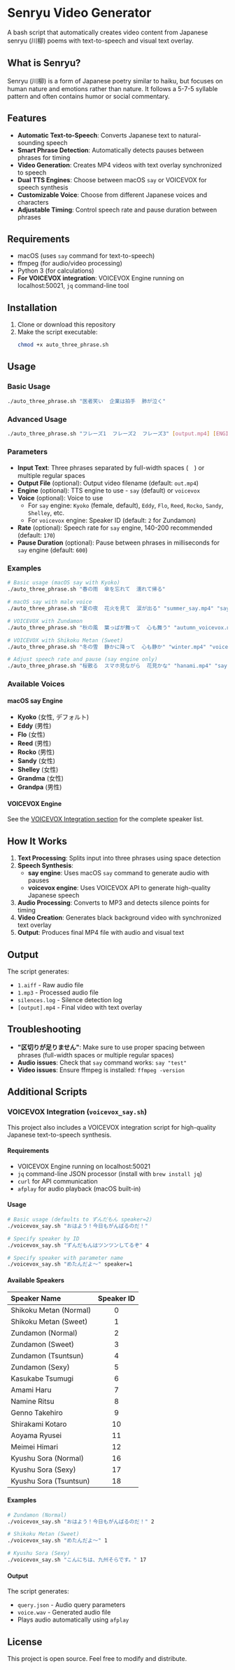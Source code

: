 # Senryu Video Generator

A bash script that automatically creates video content from Japanese senryu (川柳) poems with text-to-speech and visual text overlay.

## What is Senryu?

Senryu (川柳) is a form of Japanese poetry similar to haiku, but focuses on human nature and emotions rather than nature. It follows a 5-7-5 syllable pattern and often contains humor or social commentary.

## Features

- **Automatic Text-to-Speech**: Converts Japanese text to natural-sounding speech
- **Smart Phrase Detection**: Automatically detects pauses between phrases for timing
- **Video Generation**: Creates MP4 videos with text overlay synchronized to speech
- **Dual TTS Engines**: Choose between macOS `say` or VOICEVOX for speech synthesis
- **Customizable Voice**: Choose from different Japanese voices and characters
- **Adjustable Timing**: Control speech rate and pause duration between phrases

## Requirements

- macOS (uses `say` command for text-to-speech)
- ffmpeg (for audio/video processing)
- Python 3 (for calculations)
- **For VOICEVOX integration**: VOICEVOX Engine running on localhost:50021, `jq` command-line tool

## Installation

1. Clone or download this repository
2. Make the script executable:
   ```bash
   chmod +x auto_three_phrase.sh
   ```

## Usage

### Basic Usage

```bash
./auto_three_phrase.sh "医者笑い  企業は拍手  肺が泣く"
```

### Advanced Usage

```bash
./auto_three_phrase.sh "フレーズ1  フレーズ2  フレーズ3" [output.mp4] [ENGINE] [VOICE] [RATE] [PAUSE_MS]
```

### Parameters

- **Input Text**: Three phrases separated by full-width spaces (　) or multiple regular spaces
- **Output File** (optional): Output video filename (default: `out.mp4`)
- **Engine** (optional): TTS engine to use - `say` (default) or `voicevox`
- **Voice** (optional): Voice to use
  - For `say` engine: `Kyoko` (female, default), `Eddy`, `Flo`, `Reed`, `Rocko`, `Sandy`, `Shelley`, etc.
  - For `voicevox` engine: Speaker ID (default: `2` for Zundamon)
- **Rate** (optional): Speech rate for `say` engine, 140-200 recommended (default: `170`)
- **Pause Duration** (optional): Pause between phrases in milliseconds for `say` engine (default: `600`)

### Examples

```bash
# Basic usage (macOS say with Kyoko)
./auto_three_phrase.sh "春の雨  傘を忘れて  濡れて帰る"

# macOS say with male voice
./auto_three_phrase.sh "夏の夜  花火を見て  涙が出る" "summer_say.mp4" "say" "Eddy"

# VOICEVOX with Zundamon
./auto_three_phrase.sh "秋の風  葉っぱが舞って  心も舞う" "autumn_voicevox.mp4" "voicevox" "2"

# VOICEVOX with Shikoku Metan (Sweet)
./auto_three_phrase.sh "冬の雪  静かに降って  心も静か" "winter.mp4" "voicevox" "1"

# Adjust speech rate and pause (say engine only)
./auto_three_phrase.sh "桜散る  スマホ見ながら  花見かな" "hanami.mp4" "say" "Flo" "150" "800"
```

### Available Voices

#### macOS say Engine

- **Kyoko** (女性, デフォルト)
- **Eddy** (男性)
- **Flo** (女性)
- **Reed** (男性)
- **Rocko** (男性)
- **Sandy** (女性)
- **Shelley** (女性)
- **Grandma** (女性)
- **Grandpa** (男性)

#### VOICEVOX Engine

See the [VOICEVOX Integration section](#voicevox-integration-voicevox_saysh) for the complete speaker list.

## How It Works

1. **Text Processing**: Splits input into three phrases using space detection
2. **Speech Synthesis**:
   - **say engine**: Uses macOS `say` command to generate audio with pauses
   - **voicevox engine**: Uses VOICEVOX API to generate high-quality Japanese speech
3. **Audio Processing**: Converts to MP3 and detects silence points for timing
4. **Video Creation**: Generates black background video with synchronized text overlay
5. **Output**: Produces final MP4 file with audio and visual text

## Output

The script generates:

- `1.aiff` - Raw audio file
- `1.mp3` - Processed audio file
- `silences.log` - Silence detection log
- `[output].mp4` - Final video with text overlay

## Troubleshooting

- **"区切りが足りません"**: Make sure to use proper spacing between phrases (full-width spaces or multiple regular spaces)
- **Audio issues**: Check that `say` command works: `say "test"`
- **Video issues**: Ensure ffmpeg is installed: `ffmpeg -version`

## Additional Scripts

### VOICEVOX Integration (`voicevox_say.sh`)

This project also includes a VOICEVOX integration script for high-quality Japanese text-to-speech synthesis.

#### Requirements

- VOICEVOX Engine running on localhost:50021
- `jq` command-line JSON processor (install with `brew install jq`)
- `curl` for API communication
- `afplay` for audio playback (macOS built-in)

#### Usage

```bash
# Basic usage (defaults to ずんだもん speaker=2)
./voicevox_say.sh "おはよう！今日もがんばるのだ！"

# Specify speaker by ID
./voicevox_say.sh "ずんだもんはツンツンしてるぞ" 4

# Specify speaker with parameter name
./voicevox_say.sh "めたんだよ～" speaker=1
```

#### Available Speakers

| Speaker Name           | Speaker ID |
| :--------------------- | :--------: |
| Shikoku Metan (Normal) |     0      |
| Shikoku Metan (Sweet)  |     1      |
| Zundamon (Normal)      |     2      |
| Zundamon (Sweet)       |     3      |
| Zundamon (Tsuntsun)    |     4      |
| Zundamon (Sexy)        |     5      |
| Kasukabe Tsumugi       |     6      |
| Amami Haru             |     7      |
| Namine Ritsu           |     8      |
| Genno Takehiro         |     9      |
| Shirakami Kotaro       |     10     |
| Aoyama Ryusei          |     11     |
| Meimei Himari          |     12     |
| Kyushu Sora (Normal)   |     16     |
| Kyushu Sora (Sexy)     |     17     |
| Kyushu Sora (Tsuntsun) |     18     |

#### Examples

```bash
# Zundamon (Normal)
./voicevox_say.sh "おはよう！今日もがんばるのだ！" 2

# Shikoku Metan (Sweet)
./voicevox_say.sh "めたんだよ～" 1

# Kyushu Sora (Sexy)
./voicevox_say.sh "こんにちは、九州そらです。" 17
```

#### Output

The script generates:

- `query.json` - Audio query parameters
- `voice.wav` - Generated audio file
- Plays audio automatically using `afplay`

## License

This project is open source. Feel free to modify and distribute.
